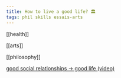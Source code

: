 ```yaml
---
title: How to live a good life? 🏛️ 
tags: phil skills essais-arts
---
```


[[health]]

[[arts]]

[[philosophy]]

[good social relationships -> good life (video)](https://youtu.be/8KkKuTCFvzI?list=FLwnL1ngkxfNFBPIXpHm2A2A…)








